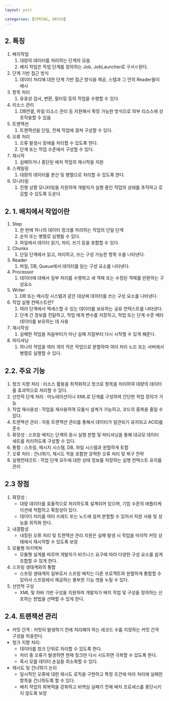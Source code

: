 ```yaml
---
layout: post

categories: [SPRING, BATCH]
---
```


## 2. 특징
1. 배치작업
    1. 대량의 데이터를 처리하는 단계의 모음
    2. 배치 작업은 작업 단계를 정의하는 Job, JobLauncher로 구서ㅇ된다.
2. 단계 기반 접근 방식
    1. 데이터 처리에 대한 단계 기반 접근 방식을 제공, 스텝과 그 안의 Reader들이 예시
3. 항목 처리
    1. 유효성 검사, 변환, 필터링 등의 작업을 수행할 수 있다.
4. 리소스 관리
    1. DB연결, 파일 리소스 관리 등 지원해서 확장 가능한 방식으로 외부 리소스에 상호작용할 수 있음
5. 트랜잭션
    1. 트랜잭션을 단일, 전체 작업에 걸쳐 구성할 수 있다.
6. 오류 처리
    1. 오류 발생시 장애를 처리할 수 있도록 한다.
    2. 단계 또는 작업 수준에서 구성할 수 있다.
7. 재시작
    1. 실패하거나 중단된 배치 작업의 재시작을 지원
8. 스케일링
    1. 대량의 데이터를 분산 및 병렬으로 처리할 수 있도록 한다.
9. 모니터링
    1. 진행 상황 모니터링을 지원하여 개발자가 실행 중인 작업의 상태를 추적하고 로깅할 수 있도록 도운다

## 2. 1. 배치에서 작업이란
1. Step
    1. 한 번에 하나의 데이터 청크를 처리하는 작업의 단일 단계
    2. 순차 또는 병렬로 실행될 수 있다.
    3. 파일에서 데이터 읽기, 처리, 쓰기 등을 포함할 수 있다.
2. Chunks
    1. 단일 단계에서 읽고, 처리하고, 쓰는 구성 가능한 항목 수를 나타낸다.
3. Reader
    1. 파일, DB, Queue에서 데이터를 읽는 구성 요소를 나타낸다.
4. Processor
    1. 데이터에 대해서 일부 처리를 수행하고 새 객체 또는 수정된 객체를 반환하는 구성요소
5. Writer
    1. DB 또는 메시징 시스템과 같은 대상에 데이터를 쓰는 구성 요소를 나타낸다.
6. 작업 실행 컨텍스트란?
    1. 여러 단계에서 액세스할 수 있는 데이터를 보유하는 공유 컨텍스트를 나타낸다.
    2. 단계 간 정보를 전달하고, 작업 매개 변수를 저장하고, 작업 또는 단계 수준 메타데이터를 보유하는 데 사용
7. 재시작성
    1. 실패한 작업을 처음부터가 아닌 실패 지점부터 다시 시작할 수 있게 해준다.
8. 파티셔닝
    1. 하나의 작업을 여러 개의 작은 작업으로 분할하여 여러 처리 노드 또는 서버에서 병렬로 실행할 수 있다.


## 2.2. 주요 기능
1. 청크 지향 처리 : 리소스 활용을 최적화하고 청크로 항목을 처리하여 대량의 데이터를 효과적으로 처리할 수 있다.
2. 선언적 단계 처리 : 어노테이션이나 XML로 단계를 구성하여 간단한 작업 정의가 가능
3. 작업 재사용성 : 작업을 재사용하여 모듈식 설계가 가능하고, 코드의 중복을 줄일 수 있다.
4. 트랜잭션 관리 : 자동 트랜잭션 관리를 통해서 데이터가 일관되기 유지되고 ACID를 준수
5. 확장성 : 스프링 배치는 단계의 동시 실행 분할 및 파티셔닝을 통해 대규모 데이터 세트를 처리하도록 구성할 수 있다.
6. 통합 : 스프링, 메시지 시스템, DB, 파일 시스템과 원할하게 토합
7. 오류 처리 : 건너뛰기, 재시도 작을 포함한 강력한 오류 처리 및 복구 전략
8. 실행컨테긋트 : 작업 단계 모두에 대한 상태 정보를 저장하는 실행 컨텍스트 유지를 관리

## 2.3 장점
1. 확장성 :
    -  대량 데이터를 효율적으로 처리하도록 설계되어 있으며, 기업 수준의 애플리케이션에 적합하고 확장성이 있다.
    -  데이터 처리를 여러 쓰레드 또는 노드에 걸쳐 분할할 수 있어서 자원 사용 및 성능을 최적화 한다.
2. 내결함성
   - 내장된 오류 처리 및 트랜잭션 관리 지원은 실패 발생 시 작업을 마지막 커밋 상태에서 재시작할 수 있도록 보장
3. 모듈형 아키텍쳐
   - 모듈형 설계를 따르며 개발자가 비즈니스 요구에 따라 다양한 구성 요소를 쉽게 조합할 수 있게 한다.
4. 스프링 생태계와의 통합
   - 스프링 생태계의 일부로서 스프링 배치는 다른 프로젝트와 원할하게 통합할 수 있어서 스프링에서 제공하는 풍부한 기능 셋을 누릴 수 있다.
5. 선언적 구성
   - XML 및 자바 기반 구성을 지원하여 개발자가 배치 작업 및 구성을 정의하는 선호하는 방법을 선택할 수 있게 한다.

## 2.4. 트랜잭션 관리
- 커밋 간격 : 커밋이 발생하기 전에 처리해야 하는 레코드 수를 지정하는 커밋 간격 구성을 허용한다.
- 청크 지향 처리:
    - 데이터를 청크 단위로 처리할 수 있도록 한다.
    - 처리 중 오류가 발생하면 현재 청크만 다시 시도하면 극복할 수 있도록 한다.
    - 혹시 모를 데이터 손실을 최소화할 수 있다.
- 재시도 및 건너뛰기 논리
    - 일시적인 오류에 대한 재시도 로직을 구현하고 특정 조건에 따라 처리에 실패한 항목을 건너뛰도록 할 수 있다.
    - 배치 작업의 회복력을 강화하고 비핵심 실패가 전체 배치 프로세스를 중단시키지 않도록 보장
